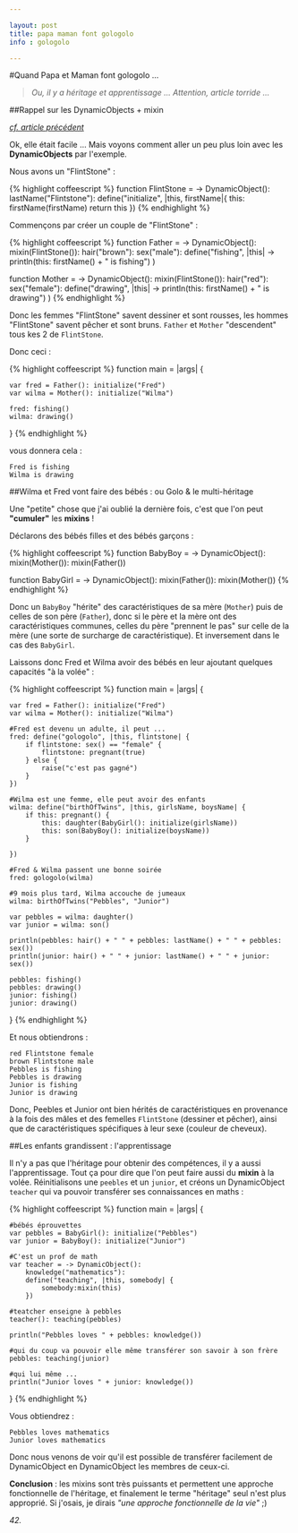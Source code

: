 ```yaml
---

layout: post
title: papa maman font gologolo
info : gologolo

---
```


#Quand Papa et Maman font gologolo ...

> *Ou, il y a héritage et apprentissage ...*
> *Attention, article torride ...*

##Rappel sur les DynamicObjects + mixin

*[cf. article précédent](http://k33g.github.com/2013/03/28/GOLO.html)*

Ok, elle était facile ... Mais voyons comment aller un peu plus loin avec les **DynamicObjects** par l'exemple.

Nous avons un "FlintStone" :

{% highlight coffeescript %}
function FlintStone = -> DynamicObject():
	lastName("Flintstone"):
	define("initialize", |this, firstName|{
		this: firstName(firstName)
		return this
	})
{% endhighlight %}

Commençons par créer un couple de "FlintStone" :

{% highlight coffeescript %}
function Father = -> DynamicObject():
	mixin(FlintStone()):
	hair("brown"):
	sex("male"):
	define("fishing", |this| -> println(this: firstName() + " is fishing") )


function Mother = -> DynamicObject():
	mixin(FlintStone()):
	hair("red"):
	sex("female"):
	define("drawing", |this| -> println(this: firstName() + " is drawing") )
{% endhighlight %}

Donc les femmes "FlintStone" savent dessiner et sont rousses, les hommes "FlintStone" savent pêcher et sont bruns. `Father` et `Mother` "descendent" tous kes 2 de `FlintStone`. 

Donc ceci :

{% highlight coffeescript %}
function main = |args| {

	var fred = Father(): initialize("Fred")
	var wilma = Mother(): initialize("Wilma")

	fred: fishing()
	wilma: drawing()

}
{% endhighlight %}

vous donnera cela :

	Fred is fishing
	Wilma is drawing

##Wilma et Fred vont faire des bébés : ou Golo & le multi-héritage

Une "petite" chose que j'ai oublié la dernière fois, c'est que l'on peut **"cumuler"** les **mixins** !

Déclarons des bébés filles et des bébés garçons :

{% highlight coffeescript %}
function BabyBoy = -> DynamicObject():
	mixin(Mother()): mixin(Father())

function BabyGirl = -> DynamicObject():
	mixin(Father()): mixin(Mother())
{% endhighlight %}

Donc un `BabyBoy` "hérite" des caractéristiques de sa mère (`Mother`) puis de celles de son père (`Father`), donc si le père et la mère ont des caractéristiques communes, celles du père "prennent le pas" sur celle de la mère (une sorte de surcharge de caractéristique). Et inversement dans le cas des `BabyGirl`.

Laissons donc Fred et Wilma avoir des bébés en leur ajoutant quelques capacités "à la volée" :

{% highlight coffeescript %}
function main = |args| {

	var fred = Father(): initialize("Fred")
	var wilma = Mother(): initialize("Wilma")

	#Fred est devenu un adulte, il peut ...
	fred: define("gologolo", |this, flintstone| {
		if flintstone: sex() == "female" {
			flintstone: pregnant(true)	
		} else {
			raise("c'est pas gagné")
		}
	})

	#Wilma est une femme, elle peut avoir des enfants
	wilma: define("birthOfTwins", |this, girlsName, boysName| {
		if this: pregnant() {
			this: daughter(BabyGirl(): initialize(girlsName))
			this: son(BabyBoy(): initialize(boysName))
		}

	})

	#Fred & Wilma passent une bonne soirée
	fred: gologolo(wilma)

	#9 mois plus tard, Wilma accouche de jumeaux 
	wilma: birthOfTwins("Pebbles", "Junior")

	var pebbles = wilma: daughter()
	var junior = wilma: son()

	println(pebbles: hair() + " " + pebbles: lastName() + " " + pebbles: sex())
	println(junior: hair() + " " + junior: lastName() + " " + junior: sex())

	pebbles: fishing()
	pebbles: drawing()
	junior: fishing()
	junior: drawing() 

}
{% endhighlight %}

Et nous obtiendrons :

	red Flintstone female
	brown Flintstone male
	Pebbles is fishing
	Pebbles is drawing
	Junior is fishing
	Junior is drawing

Donc, Peebles et Junior ont bien hérités de caractéristiques en provenance à la fois des mâles et des femelles `FlintStone` (dessiner et pêcher), ainsi que de caractéristiques spécifiques à leur sexe (couleur de cheveux).

##Les enfants grandissent : l'apprentissage

Il n'y a pas que l'héritage pour obtenir des compétences, il y a aussi l'apprentissage. Tout ça pour dire que l'on peut faire aussi du **mixin** à la volée. Réinitialisons une `peebles` et un `junior`, et créons un DynamicObject `teacher` qui va pouvoir transférer ses connaissances en maths :

{% highlight coffeescript %}
function main = |args| {

	#bébés éprouvettes
	var pebbles = BabyGirl(): initialize("Pebbles")
	var junior = BabyBoy(): initialize("Junior")

	#C'est un prof de math
	var teacher = -> DynamicObject():
		knowledge("mathematics"):
		define("teaching", |this, somebody| {
			somebody:mixin(this)
		})

	#teatcher enseigne à pebbles
	teacher(): teaching(pebbles)	

	println("Pebbles loves " + pebbles: knowledge())

	#qui du coup va pouvoir elle même transférer son savoir à son frère
	pebbles: teaching(junior)

	#qui lui même ...
	println("Junior loves " + junior: knowledge())

}
{% endhighlight %}

Vous obtiendrez :

	Pebbles loves mathematics
	Junior loves mathematics

Donc nous venons de voir qu'il est possible de transférer facilement de DynamicObject en DynamicObject les membres de ceux-ci.

**Conclusion** : les mixins sont très puissants et permettent une approche fonctionnelle de l'héritage, et finalement le terme "héritage" seul n'est plus approprié. Si j'osais, je dirais *"une approche fonctionnelle de la vie"* ;)

*42.*

